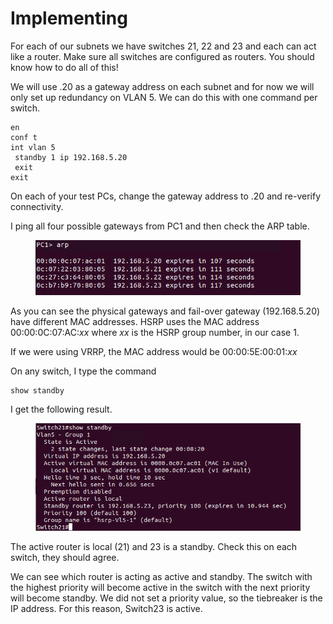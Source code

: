 # Implementing

For each of our subnets we have switches 21, 22 and 23 and each can act like a router. Make sure all switches are configured as routers. You should know how to do all of this!

We will use .20 as a gateway address on each subnet and for now we will only set up redundancy on VLAN 5. We can do this with one command per switch.

```
en
conf t
int vlan 5
 standby 1 ip 192.168.5.20
 exit
exit
```

On each of your test PCs, change the gateway address to .20 and re-verify connectivity.

I ping all four possible gateways from PC1 and then check the ARP table.

<figure><img src="../../.gitbook/assets/image (1) (1).png" alt=""><figcaption></figcaption></figure>

As you can see the physical gateways and fail-over gateway (192.168.5.20) have different MAC addresses. HSRP uses the MAC address 00:00:0C:07:AC:_xx_ where _xx_ is the HSRP group number, in our case 1.

If we were using VRRP, the MAC address would be 00:00:5E:00:01:_xx_

On any switch, I type the command

```
show standby
```

I get the following result.

<figure><img src="../../.gitbook/assets/image (2) (1).png" alt=""><figcaption></figcaption></figure>

The active router is local (21) and 23 is a standby. Check this on each switch, they should agree.

We can see which router is acting as active and standby. The switch with the highest priority will become active in the switch with the next priority will become standby. We did not set a priority value, so the tiebreaker is the IP address. For this reason, Switch23 is active.
